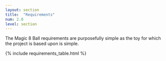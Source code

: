 ```yaml
---
layout: section
title:  "Requirements"
num: 2.0
level: section
---
```

The Magic 8 Ball requirements are purposefully simple as the toy for which the project is based upon is simple.  

{% include requirements_table.html %}